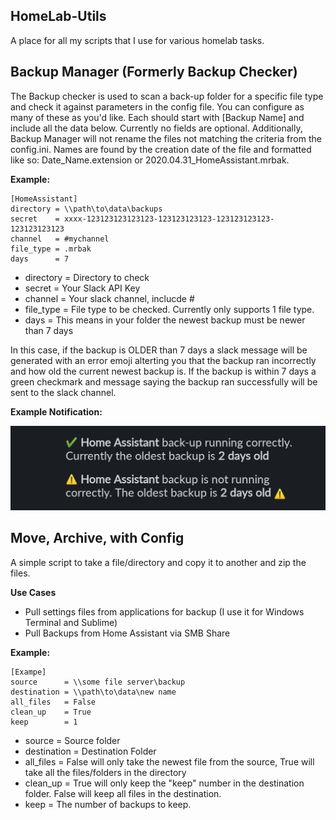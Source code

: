 ## HomeLab-Utils
A place for all my scripts that I use for various homelab tasks.

## Backup Manager (Formerly Backup Checker)
The Backup checker is used to scan a back-up folder for a specific file type and check it against parameters in the config file. You can configure as many of these as you'd like. Each should start with [Backup Name] and include all the data below. Currently no fields are optional. Additionally, Backup Manager will not rename the files not matching the criteria from the config.ini. Names are found by the creation date of the file and formatted like so: Date_Name.extension or 2020.04.31_HomeAssistant.mrbak.

**Example:**
```
[HomeAssistant]
directory = \\path\to\data\backups
secret    = xxxx-123123123123123-123123123123-123123123123-123123123123
channel   = #mychannel
file_type = .mrbak
days      = 7
```
- directory = Directory to check
- secret    = Your Slack API Key
- channel   = Your slack channel, inclucde #
- file_type = File type to be checked. Currently only supports 1 file type.
- days      = This means in your folder the newest backup must be newer than 7 days

In this case, if the backup is OLDER than 7 days a slack message will be generated with an error emoji alterting you that the backup ran incorrectly and how old the current newest backup is. If the backup is within 7 days a green checkmark and message saying the backup ran successfully will be sent to the slack channel. 

**Example Notification:**

![Slack Notification](https://raw.githubusercontent.com/hay-kot/HomeLab-Utils/master/Backup%20Checker/Slack%20Notification%20Example.jpg)

## Move, Archive, with Config
A simple script to take a file/directory and copy it to another and zip the files.

**Use Cases**
- Pull settings files from applications for backup (I use it for Windows Terminal and Sublime)
- Pull Backups from Home Assistant via SMB Share

**Example:**
```
[Exampe]
source      = \\some file server\backup
destination = \\path\to\data\new name
all_files   = False
clean_up    = True
keep        = 1
```
- source      = Source folder 
- destination = Destination Folder
- all_files   = False will only take the newest file from the source, True will take all the files/folders in the directory
- clean_up    = True will only keep the "keep" number in the destination folder. False will keep all files in the destination.
- keep        = The number of backups to keep. 

